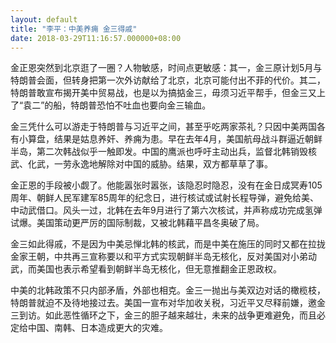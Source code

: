 ```yaml
---
layout: default
title: "李平：中美养痈 金三得戚"
date: 2018-03-29T11:16:57.000000+08:00
---
```


金正恩突然到北京逛了一圈？人物敏感，时间点更敏感：其一，金三原计划5月与特朗普会面，但转身把第一次外访献给了北京，北京可能付出不菲的代价。其二，特朗普敢宣布揭开美中贸易战，也是以为搞掂金三，毋须习近平帮手，但金三又上了“袁二”的船，特朗普恐怕不吐血也要向金三输血。

金三凭什么可以游走于特朗普与习近平之间，甚至乎吃两家茶礼？只因中美两国各有小算盘，结果是姑息养奸、养痈为患。早在去年4月，美国航母战斗群逼近朝鲜半岛，第二次韩战似乎一触即发。中国的鹰派也呼吁主动出兵，监督北韩销毁核武、化武，一劳永逸地解除对中国的威胁。结果，双方都草草了事。

金正恩的手段被小觑了。他能嚣张时嚣张，该隐忍时隐忍，没有在金日成冥寿105周年、朝鲜人民军建军85周年的纪念日，进行核试或试射长程导弹，避免给美、中动武借口。风头一过，北韩在去年9月进行了第六次核试，并声称成功完成氢弹试爆。美国策动更严厉的国际制裁，又被北韩藉平昌冬奥破了局。

金三如此得戚，不是因为中美忌惮北韩的核武，而是中美在施压的同时又都在拉拢金家王朝，中共再三宣称要以和平方式实现朝鲜半岛无核化，反对美国对小弟动武，而美国也表示希望看到朝鲜半岛无核化，但无意推翻金正恩政权。

中美的北韩政策不只内部矛盾，外部也相克。金三一抛出与美双边对话的橄榄枝，特朗普就迫不及待地接过去。美国一宣布对华加收关税，习近平又尽释前嫌，邀金三到访。如此恶性循环之下，金三的胆子越来越壮，未来的战争更难避免，而且必定给中国、南韩、日本造成更大的灾难。

